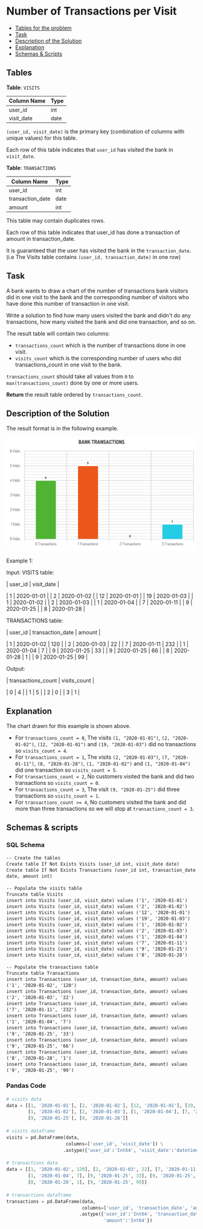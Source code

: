 #  Number of Transactions per Visit

- [Tables for the problem](#tables)
- [Task](#task)
- [Description of the Solution](#description-of-the-solution)
- [Explanation](#explanation)
- [Schemas & Scripts](#schemas--scripts)

## Tables 

**Table**: `VISITS`

| Column Name | Type |
|-------------|------|
| user_id     | int  |
| visit_date  | date |

`(user_id, visit_date)` is the primary key (combination of columns with unique values) for this table.

Each row of this table indicates that `user_id` has visited the bank in `visit_date`.

**Table**: `TRANSACTIONS`

| Column Name      | Type |
|------------------|------|
| user_id          | int  |
| transaction_date | date |
| amount           | int  |

This table may contain duplicates rows.

Each row of this table indicates that user_id has done a transaction of amount in transaction_date.

It is guaranteed that the user has visited the bank in the `transaction_date`.(i.e The Visits table 
contains `(user_id, transaction_date)` in one row)

## Task

A bank wants to draw a chart of the number of transactions bank visitors did in one visit to the bank and the 
corresponding number of visitors who have done this number of transaction in one visit.

Write a solution to find how many users visited the bank and didn't do any transactions, how many visited the bank 
and did one transaction, and so on.

The result table will contain two columns:

- `transactions_count` which is the number of transactions done in one visit.
- `visits_count` which is the corresponding number of users who did transactions_count in one visit to the bank.

`transactions_count` should take all values from `0` to `max(transactions_count)` done by one or more users.

**Return** the result table ordered by `transactions_count`.

## Description of the Solution ##

The result format is in the following example.

![Alt text](../../data/chart.png "the chart")

Example 1:

Input: 
VISITS table:

| user_id | visit_date |

| 1       | 2020-01-01 |
| 2       | 2020-01-02 |
| 12      | 2020-01-01 |
| 19      | 2020-01-03 |
| 1       | 2020-01-02 |
| 2       | 2020-01-03 |
| 1       | 2020-01-04 |
| 7       | 2020-01-11 |
| 9       | 2020-01-25 |
| 8       | 2020-01-28 |

TRANSACTIONS table:

| user_id | transaction_date | amount |

| 1       | 2020-01-02       | 120    |
| 2       | 2020-01-03       | 22     |
| 7       | 2020-01-11       | 232    |
| 1       | 2020-01-04       | 7      |
| 9       | 2020-01-25       | 33     |
| 9       | 2020-01-25       | 66     |
| 8       | 2020-01-28       | 1      |
| 9       | 2020-01-25       | 99     |

Output: 

| transactions_count | visits_count |

| 0                  | 4            |
| 1                  | 5            |
| 2                  | 0            |
| 3                  | 1            |

## Explanation ##

The chart drawn for this example is shown above.
- For `transactions_count = 0`, The visits `(1, "2020-01-01")`, `(2, "2020-01-02")`, 
`(12, "2020-01-01")` and `(19, "2020-01-03")` did no transactions so `visits_count = 4`.
- For `transactions_count = 1`, The visits `(2, "2020-01-03")`, `(7, "2020-01-11")`, `(8, "2020-01-28")`, 
`(1, "2020-01-02")` and `(1, "2020-01-04")` did one transaction so `visits_count = 5`.
- For `transactions_count = 2`, No customers visited the bank and did two transactions so 
`visits_count = 0`.
- For `transactions_count = 3`, The visit `(9, "2020-01-25")` did three transactions so 
`visits_count = 1`.
- For `transactions_count >= 4`, No customers visited the bank and did more than three transactions 
so we will stop at `transactions_count = 3`.

## Schemas & scripts

### SQL Schema

```genericsql
-- Create the tables
Create table If Not Exists Visits (user_id int, visit_date date)
Create table If Not Exists Transactions (user_id int, transaction_date date, amount int)

-- Populate the visits table    
Truncate table Visits
insert into Visits (user_id, visit_date) values ('1', '2020-01-01')
insert into Visits (user_id, visit_date) values ('2', '2020-01-02')
insert into Visits (user_id, visit_date) values ('12', '2020-01-01')
insert into Visits (user_id, visit_date) values ('19', '2020-01-03')
insert into Visits (user_id, visit_date) values ('1', '2020-01-02')
insert into Visits (user_id, visit_date) values ('2', '2020-01-03')
insert into Visits (user_id, visit_date) values ('1', '2020-01-04')
insert into Visits (user_id, visit_date) values ('7', '2020-01-11')
insert into Visits (user_id, visit_date) values ('9', '2020-01-25')
insert into Visits (user_id, visit_date) values ('8', '2020-01-28')

-- Populate the transactions table    
Truncate table Transactions
insert into Transactions (user_id, transaction_date, amount) values ('1', '2020-01-02', '120')
insert into Transactions (user_id, transaction_date, amount) values ('2', '2020-01-03', '22')
insert into Transactions (user_id, transaction_date, amount) values ('7', '2020-01-11', '232')
insert into Transactions (user_id, transaction_date, amount) values ('1', '2020-01-04', '7')
insert into Transactions (user_id, transaction_date, amount) values ('9', '2020-01-25', '33')
insert into Transactions (user_id, transaction_date, amount) values ('9', '2020-01-25', '66')
insert into Transactions (user_id, transaction_date, amount) values ('8', '2020-01-28', '1')
insert into Transactions (user_id, transaction_date, amount) values ('9', '2020-01-25', '99')
```

### Pandas Code

```python
# visits data
data = [[1, '2020-01-01'], [2, '2020-01-02'], [12, '2020-01-01'], [19, '2020-01-03'], 
        [1, '2020-01-02'], [2, '2020-01-03'], [1, '2020-01-04'], [7, '2020-01-11'], 
        [9, '2020-01-25'], [8, '2020-01-28']]

# visits dataframe
visits = pd.DataFrame(data, 
                      columns=['user_id', 'visit_date']) \
                     .astype({'user_id':'Int64', 'visit_date':'datetime64[ns]'})

# transactions data
data = [[1, '2020-01-02', 120], [2, '2020-01-03', 22], [7, '2020-01-11', 232], 
        [1, '2020-01-04', 7], [9, '2020-01-25', 33], [9, '2020-01-25', 66], 
        [8, '2020-01-28', 1], [9, '2020-01-25', 99]]

# transactions dataframe
transactions = pd.DataFrame(data, 
                            columns=['user_id', 'transaction_date', 'amount']) \
                           .astype({'user_id':'Int64', 'transaction_date':'datetime64[ns]', 
                                    'amount':'Int64'})
```